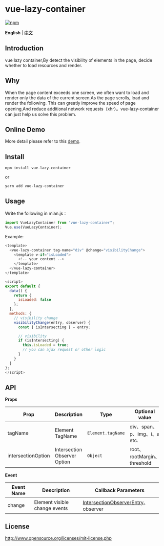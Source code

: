 # vue-lazy-container

[![npm](https://img.shields.io/npm/v/vue-lazy-container.svg)](https://www.npmjs.com/package/vue-lazy-container)

**English** | [中文](./README-CN.md)

## Introduction

vue lazy container,By detect the visibility of elements in the page, decide whether to load resources and render.

## Why
When the page content exceeds one screen, we often want to load and render only the data of the current screen,As the page scrolls, load and render the following. This can greatly improve the speed of page opening,And reduce additional network requests（xhr）。vue-lazy-container can just help us solve this problem.

## Online Demo

More detail please refer to this [demo](https://happy-coding-clans.github.io/vue-lazy-container/).

## Install

```
npm install vue-lazy-container
```

or

```
yarn add vue-lazy-container
```

## Usage

Write the following in mian.js：

```javascript
import VueLazyContainer from "vue-lazy-container";
Vue.use(VueLazyContainer);
```

Example:

```javascript
<template>
  <vue-lazy-container tag-name="div" @change="visibilityChange">
    <template v-if="isLoaded">
      <!-- your content -->
    </template>
  </vue-lazy-container>
</template>

<script>
export default {
  data() {
    return {
      isLoaded: false
    };
  },
  methods: {
    // visibility change
    visibilityChange(entry, observer) {
      const { isIntersecting } = entry;

      // visibility
      if (isIntersecting) {
        this.isLoaded = true;
        // you can ajax request or other logic
      }
    }
  }
};
</script>

```

## API

**Props**

| Prop    | Description         | Type              | Optional value                       | Default |
| ------- | ------------ | ----------------- | ---------------------------- | ------ |
| tagName | Element TagName | `Element.tagName` | div、span、p、img、i、a etc. | -      |
| intersectionOption | Intersection Observer Option | `Object` | root、rootMargin、threshold | -      |


**Event**

| Event Name | Description         | Callback Parameters   |
| -------- | ------------ | ---------- |
| change   | Element visible change events | [IntersectionObserverEntry](https://developer.mozilla.org/en-US/docs/Web/API/IntersectionObserverEntry)、observer |

## License

http://www.opensource.org/licenses/mit-license.php
